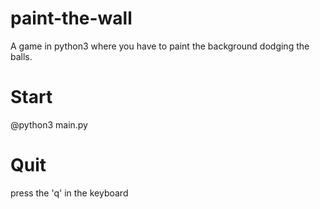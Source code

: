 # paint-the-wall
A game in python3 where you have to paint the background dodging the balls.

# Start
 @python3 main.py
 
# Quit
press the 'q' in the keyboard
